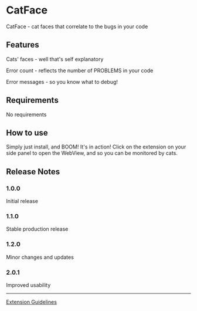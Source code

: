 # CatFace

CatFace - cat faces that correlate to the bugs in your code

## Features

Cats' faces - well that's self explanatory

Error count - reflects the number of PROBLEMS in your code

Error messages - so you know what to debug!

## Requirements

No requirements

## How to use

Simply just install, and BOOM! It's in action! Click on the extension on your side panel to open the WebView, and so you can be monitored by cats.


## Release Notes

### 1.0.0

Initial release

### 1.1.0
Stable production release

### 1.2.0
Minor changes and updates

### 2.0.1
Improved usability

--------------------------------------------------------------------------------------------

[Extension Guidelines](https://code.visualstudio.com/api/references/extension-guidelines)